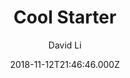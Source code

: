 ---
title: Cool Starter
github: https://github.com/FriendlyUser/vuepress-theme-cool-starter
demo: https://friendlyuser.github.io/vuepress-theme-cool-starter/#disclaimer
author: David Li
ssg:
  - Vuepress
cms:
  - Markdown
date: 2018-11-12T21:46:46.000Z
description: Starter project for vuepress theme cool
draft: true
publish_date: '2018-11-12T21:46:46Z'
update_date: '2022-09-17T16:00:49Z'
github_star: 74
github_fork: 36
---